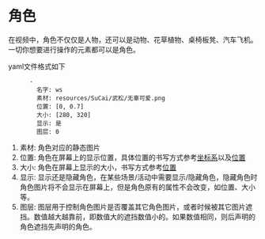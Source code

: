 # 角色
在视频中，角色不仅仅是人物，还可以是动物、花草植物、桌椅板凳、汽车飞机。一切你想要进行操作的元素都可以是角色。

yaml文件格式如下
```
      -
        名字: ws
        素材: resources/SuCai/武松/无辜可爱.png
        位置: [0, 0.7]
        大小: [280, 320]
        显示: 是
        图层: 0
```
1. 素材: 角色对应的静态图片
2. 位置: 角色在屏幕上的显示位置，具体位置的书写方式参考[坐标系](coordinate)以及[位置](position)
3. 大小: 角色在屏幕上显示的大小，书写方式参考[位置](position)
4. 显示: 显示还是隐藏角色，在某些场景/活动中需要显示/隐藏角色，隐藏角色时角色图片将不会显示在屏幕上，但是角色原有的属性不会改变，如位置、大小等。
5. 图层: 图层用于控制角色图片是否覆盖其它角色图片，或者时候被其它图片遮挡。数值越大越靠前，即数值大的遮挡数值小的。如果数值相同，则后声明的角色遮挡先声明的角色。

